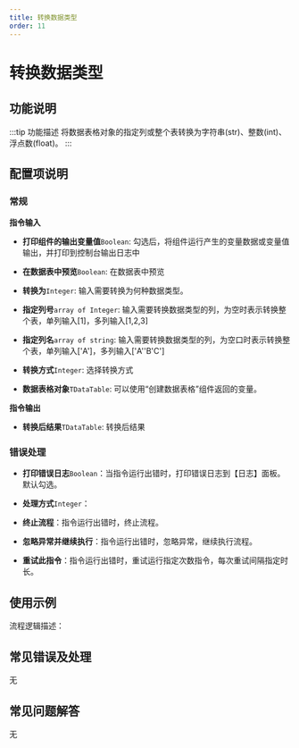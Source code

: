 ```yaml
---
title: 转换数据类型
order: 11
---
```


# 转换数据类型

## 功能说明

:::tip 功能描述
将数据表格对象的指定列或整个表转换为字符串(str)、整数(int)、浮点数(float)。
:::

## 配置项说明

### 常规

**指令输入**

- **打印组件的输出变量值**`Boolean`: 勾选后，将组件运行产生的变量数据或变量值输出，并打印到控制台输出日志中

- **在数据表中预览**`Boolean`: 在数据表中预览

- **转换为**`Integer`: 输入需要转换为何种数据类型。

- **指定列号**`array of Integer`: 输入需要转换数据类型的列，为空时表示转换整个表，单列输入[1]，多列输入[1,2,3]

- **指定列名**`array of string`: 输入需要转换数据类型的列，为空口时表示转换整个表，单列输入['A']，多列输入['A''B'C']

- **转换方式**`Integer`: 选择转换方式

- **数据表格对象**`TDataTable`: 可以使用“创建数据表格”组件返回的变量。


**指令输出**

- **转换后结果**`TDataTable`: 转换后结果

### 错误处理

- **打印错误日志**`Boolean`：当指令运行出错时，打印错误日志到【日志】面板。默认勾选。

- **处理方式**`Integer`：

 - **终止流程**：指令运行出错时，终止流程。

 - **忽略异常并继续执行**：指令运行出错时，忽略异常，继续执行流程。

 - **重试此指令**：指令运行出错时，重试运行指定次数指令，每次重试间隔指定时长。

## 使用示例

流程逻辑描述：

## 常见错误及处理

无

## 常见问题解答

无

